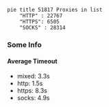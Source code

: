 
```mermaid
pie title 51817 Proxies in list
    "HTTP" : 22767
    "HTTPS": 6505
    "SOCKS" : 28314
```

### Some Info
#### Average Timeout

- mixed: 3.3s
- http: 1.5s
- https: 8.3s
- socks: 4.9s